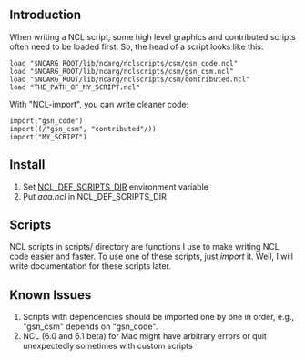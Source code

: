 ## Introduction
When writing a NCL script, some high level graphics and contributed scripts often need to be loaded first. So, the head of a script looks like this:

```
load "$NCARG_ROOT/lib/ncarg/nclscripts/csm/gsn_code.ncl"
load "$NCARG_ROOT/lib/ncarg/nclscripts/csm/gsn_csm.ncl"
load "$NCARG_ROOT/lib/ncarg/nclscripts/csm/contributed.ncl"
load "THE_PATH_OF_MY_SCRIPT.ncl"
```
With "NCL-import", you can write cleaner code:

```
import("gsn_code")
import((/"gsn_csm", "contributed"/))
import("MY_SCRIPT")
```

## Install
1. Set [NCL_DEF_SCRIPTS_DIR][1] environment variable
2. Put _aaa.ncl_ in NCL_DEF_SCRIPTS_DIR

## Scripts
NCL scripts in scripts/ directory are functions I use to make writing NCL code easier and faster. To use one of these scripts, just *import* it. Well, I will write documentation for these scripts later.

## Known Issues
1. Scripts with dependencies should be imported one by one in order, e.g., "gsn_csm" depends on "gsn_code".
2. NCL (6.0 and 6.1 beta) for Mac might have arbitrary errors or quit unexpectedly sometimes with custom scripts

[1]:http://www.ncl.ucar.edu/Document/Manuals/Ref_Manual/NclDefaultScript.shtml